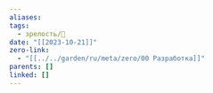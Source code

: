 ```yaml
---
aliases: 
tags:
  - зрелость/🌱
date: "[[2023-10-21]]"
zero-link:
  - "[[../../garden/ru/meta/zero/00 Разработка]]"
parents: []
linked: []
---
```


